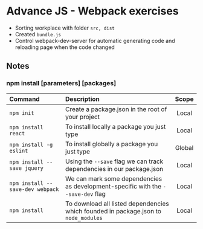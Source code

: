 # Advance JS - Webpack exercises
* Sorting workplace with folder `src, dist`
* Created `bundle.js`
* Control webpack-dev-server for automatic generating code and reloading page when the code changed

## Notes
### npm install [parameters] [packages]
|Command|Description|Scope|
|:---|:---|:---:|
|`npm init`|Create a package.json in the root of your project|Local|
|`npm install react`|To install locally a package you just type|Local|
|`npm install -g eslint`|To install globally a package you just type|Global|
|`npm install --save jquery`|Using the `--save` flag we can track dependencies in our package.json|Local|
|`npm install --save-dev webpack`|We can mark some dependencies as development-specific with the `--save-dev` flag|Local|
|`npm install`|To download all listed dependencies which founded in package.json to `node_modules`|Local|
